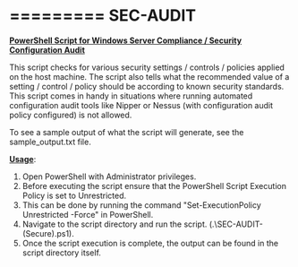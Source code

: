 =========
SEC-AUDIT
=========
<b><u>PowerShell Script for Windows Server Compliance / Security Configuration Audit</u></b>

This script checks for various security settings / controls / policies applied on the host machine.
The script also tells what the recommended value of a setting / control / policy should be according to known security standards.
This script comes in handy in situations where running automated configuration audit tools like Nipper or Nessus (with configuration audit policy configured) is not allowed.

To see a sample output of what the script will generate, see the sample_output.txt file.

<b><u>Usage</u></b>:

1. Open PowerShell with Administrator privileges.
2. Before executing the script ensure that the PowerShell Script Execution Policy is set to Unrestricted. 
3. This can be done by running the command "Set-ExecutionPolicy Unrestricted -Force" in PowerShell.
4. Navigate to the script directory and run the script. (.\SEC-AUDIT-(Secure).ps1).
5. Once the script execution is complete, the output can be found in the script directory itself.
